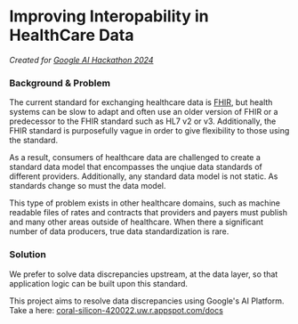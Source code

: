 # Improving Interopability in HealthCare Data
_Created for [Google AI Hackathon 2024](https://devpost.com/software/google-ai-hackathon-placeholder)_

### Background & Problem
The current standard for exchanging healthcare data is [FHIR](https://www.hl7.org/fhir/), but health systems can be slow to adapt and often use an older version of FHIR or a predecessor to the FHIR standard such as HL7 v2 or v3. Additionally, the FHIR standard is purposefully vague in order to give flexibility to those using the standard.

As a result, consumers of healthcare data are challenged to create a standard data model that encompasses the unqiue data standards of different providers. Additionally, any standard data model is not static. As standards change so must the data model.

This type of problem exists in other healthcare domains, such as machine readable files of rates and contracts that providers and payers must publish and many other areas outside of healthcare. When there a significant number of data producers, true data standardization is rare.

### Solution
We prefer to solve data discrepancies upstream, at the data layer, so that application logic can be built upon this standard.

This project aims to resolve data discrepancies using Google's AI Platform. Take a here: [coral-silicon-420022.uw.r.appspot.com/docs](https://coral-silicon-420022.uw.r.appspot.com/docs)